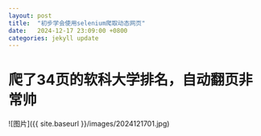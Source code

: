 ```yaml
---
layout: post
title:  "初步学会使用selenium爬取动态网页"
date:   2024-12-17 23:09:00 +0800
categories: jekyll update
---
```


# 爬了34页的软科大学排名，自动翻页非常帅

![图片]({{ site.baseurl }}/images/2024121701.jpg)
